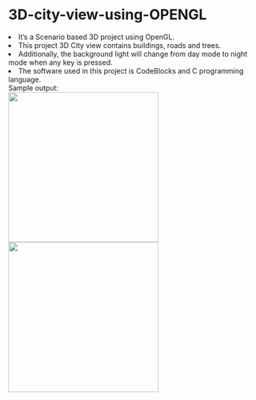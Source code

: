# 3D-city-view-using-OPENGL

<li>It’s a Scenario based 3D project using OpenGL.</li>
<li>This project 3D City view contains buildings, roads and trees.</li>
<li>Additionally, the background light will change from day mode to night mode when any key is pressed.</li>
<li>The software used in this project is CodeBlocks and C programming language.</li>
Sample output:
<br>
<img src="https://github.com/ShreyaMPadmashali/3D-city-view/blob/main/output-screenshot/s2.png" width="300" height="300">
<img src="https://github.com/ShreyaMPadmashali/3D-city-view/blob/main/output-screenshot/s6.png" width="300" height="300">
